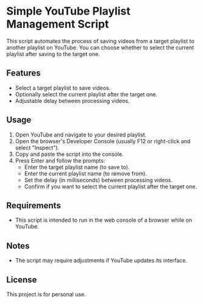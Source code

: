 # Simple YouTube Playlist Management Script

This script automates the process of saving videos from a target playlist to another playlist on YouTube. You can choose whether to select the current playlist after saving to the target one.

## Features

- Select a target playlist to save videos.
- Optionally select the current playlist after the target one.
- Adjustable delay between processing videos.

## Usage

1. Open YouTube and navigate to your desired playlist.
2. Open the browser's Developer Console (usually F12 or right-click and select "Inspect").
3. Copy and paste the script into the console.
4. Press Enter and follow the prompts:
   - Enter the target playlist name (to save to).
   - Enter the current playlist name (to remove from).
   - Set the delay (in milliseconds) between processing videos.
   - Confirm if you want to select the current playlist after the target one.

## Requirements

- This script is intended to run in the web console of a browser while on YouTube.

## Notes

- The script may require adjustments if YouTube updates its interface.

## License

This project is for personal use.
